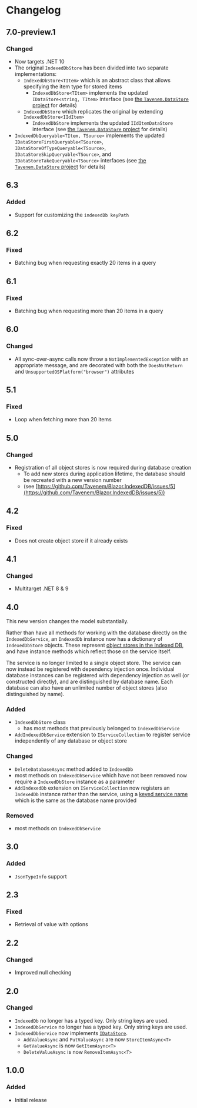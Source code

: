 # Changelog

## 7.0-preview.1
### Changed
- Now targets .NET 10
- The original `IndexedDbStore` has been divided into two separate implementations:
  - `IndexedDbStore<TItem>` which is an abstract class that allows specifying the item type for stored items
    - `IndexedDbStore<TItem>` implements the updated `IDataStore<string, TItem>` interface (see [the `Tavenem.DataStore` project](https://github.com/Tavenem/DataStore) for details)
  - `IndexedDbStore` which replicates the original by extending `IndexedDbStore<IIdItem>`
    - `IndexedDbStore` implements the updated `IIdItemDataStore` interface (see [the `Tavenem.DataStore` project](https://github.com/Tavenem/DataStore) for details)
- `IndexedDbQueryable<TItem, TSource>` implements the updated `IDataStoreFirstQueryable<TSource>`, `IDataStoreOfTypeQueryable<TSource>`, `IDataStoreSkipQueryable<TSource>`, and `IDataStoreTakeQueryable<TSource>` interfaces (see [the `Tavenem.DataStore` project](https://github.com/Tavenem/DataStore) for details)

## 6.3
### Added
- Support for customizing the `indexedDb keyPath`

## 6.2
### Fixed
- Batching bug when requesting exactly 20 items in a query

## 6.1
### Fixed
- Batching bug when requesting more than 20 items in a query

## 6.0
### Changed
- All sync-over-async calls now throw a `NotImplementedException` with an appropriate message, and are decorated with both the `DoesNotReturn` and `UnsupportedOSPlatform("browser")` attributes

## 5.1
### Fixed
- Loop when fetching more than 20 items

## 5.0
### Changed
- Registration of all object stores is now required during database creation
  - To add new stores during application lifetime, the database should be recreated with a new version number
  - (see [https://github.com/Tavenem/Blazor.IndexedDB/issues/5](https://github.com/Tavenem/Blazor.IndexedDB/issues/5))

## 4.2
### Fixed
- Does not create object store if it already exists

## 4.1
### Changed
- Multitarget .NET 8 & 9

## 4.0
This new version changes the model substantially.

Rather than have all methods for working with the database directly on the `IndexedDbService`, an `IndexedDb` instance now has a dictionary of `IndexedDbStore` objects. These represent [object stores in the Indexed DB](https://developer.mozilla.org/en-US/docs/Web/API/IDBObjectStore), and have instance methods which reflect those on the service itself.

The service is no longer limited to a single object store. The service can now instead be registered with dependency injection once. Individual database instances can be registered with dependency injection as well (or constructed directly), and are distinguished by database name. Each database can also have an unlimited number of object stores (also distinguished by name).
### Added
- `IndexedDbStore` class
  - has most methods that previously belonged to `IndexedDbService`
- `AddIndexedDbService` extension to `IServiceCollection` to register service independently of any database or object store
### Changed
- `DeleteDatabaseAsync` method added to `IndexedDb`
- most methods on `IndexedDbService` which have not been removed now require a `IndexedDbStore` instance as a parameter
- `AddIndexedDb` extension on `IServiceCollection` now registers an `IndexedDb` instance rather than the service, using a [keyed service name](https://learn.microsoft.com/en-us/aspnet/core/fundamentals/dependency-injection#keyed-services) which is the same as the database name provided
### Removed
- most methods on `IndexedDbService`

## 3.0
### Added
- `JsonTypeInfo` support

## 2.3
### Fixed
- Retrieval of value with options

## 2.2
### Changed
- Improved null checking

## 2.0
### Changed
- `IndexedDb` no longer has a typed key. Only string keys are used.
- `IndexedDbService` no longer has a typed key. Only string keys are used.
- `IndexedDbService` now implements [`IDataStore`](https://github.com/Tavenem/DataStore).
  - `AddValueAsync` and `PutValueAsync` are now `StoreItemAsync<T>`
  - `GetValueAsync` is now `GetItemAsync<T>`
  - `DeleteValueAsync` is now `RemoveItemAsync<T>`

## 1.0.0
### Added
- Initial release